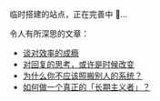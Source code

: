 临时搭建的站点，正在完善中 🔨...

令人有所深思的文章：

- [谈对效率的成瘾](https://sspai.com/post/69971)
- [对回复的思考，或许是时候改变](https://sspai.com/post/62399)
- [为什么你不应该照搬别人的系统？](https://sspai.com/post/69574)
- [如何做一个真正的「长期主义者」？](https://sspai.com/post/68065)
